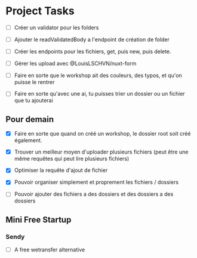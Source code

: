 # Project Tasks

- [ ] Créer un validator pour les folders
- [ ] Ajouter le readValidatedBody a l'endpoint de création de folder

- [ ] Créer les endpoints pour les fichiers, get, puis new, puis delete.
- [ ] Gérer les upload avec @LouisLSCHVN/nuxt-form

- [ ] Faire en sorte que le workshop ait des couleurs, des typos, et qu'on puisse le rentrer
- [ ] Faire en sorte qu'avec une ai, tu puisses trier un dossier ou un fichier que tu ajouterai

## Pour demain

- [X] Faire en sorte que quand on créé un workshop, le dossier root soit créé également.
- [X] Trouver un meilleur moyen d'uploader plusieurs fichiers (peut être une même requêtes qui peut lire plusieurs fichiers)
- [X] Optimiser la requête d'ajout de fichier
- [X] Pouvoir organiser simplement et proprement les fichiers / dossiers

- [ ] Pouvoir ajouter des fichiers a des dossiers et des dossiers a des dossiers


## Mini Free Startup

### Sendy

- [ ] A free wetransfer alternative
